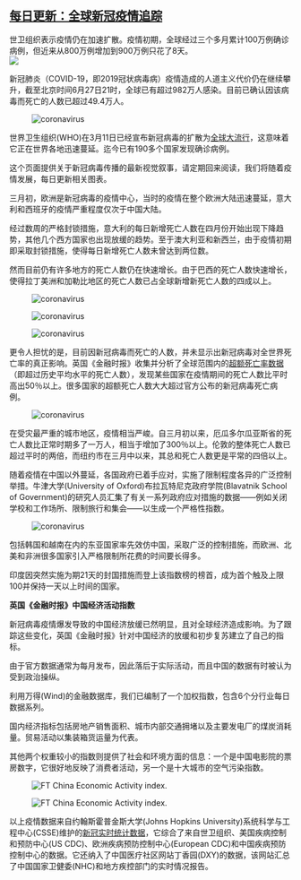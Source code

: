<!--1593298328000-->
[每日更新：全球新冠疫情追踪](https://cn.ft.com/story/001086884?full=y)
------

<div></div><div class="story-lead">世卫组织表示疫情仍在加速扩散。疫情初期，全球经过三个多月累计100万例确诊病例，但近来从800万例增加到900万例只花了8天。</div><div class=" story-image image"><img src="https://thumbor.ftacademy.cn/unsafe/1340x754/https://thumbor.ftacademy.cn/unsafe/picture/8/000096008_piclink.jpg"></div><div class="story-body"><div id="story-body-container"><p>新冠肺炎（COVID-19，即2019冠状病毒病）疫情造成的人道主义代价仍在继续攀升，截至北京时间6月27日21时，全球已有超过982万人感染。目前已确认因该病毒而死亡的人数已超过49.4万人。</p><div class="n-content-layout"><figure class="n-content-picture n-content-layout__container"><picture data-contains-dynamic-image=""><source media="screen and (max-width: 490px)" srcset="https://thumbor.ftacademy.cn/unsafe/picture/2/000096462_piclink.jpg" data-dynamic-image=""><img src="https://thumbor.ftacademy.cn/unsafe/picture/2/000096462_piclink.jpg" data-image-type="graphic" alt="coronavirus" data-dynamic-image=""></picture></figure></div><p>世界卫生组织(WHO)在3月11日已经宣布新冠病毒的扩散为<a href="https://www.ftchinese.com/story/001086721" target="_blank">全球大流行</a>，这意味着它正在世界各地迅速蔓延。迄今已有190多个国家发现确诊病例。</p><p>这个页面提供关于新冠病毒传播的最新视觉叙事，请定期回来阅读，我们将随着疫情发展，每日更新相关图表。</p><p>三月初，欧洲是新冠病毒的疫情中心，当时的疫情在整个欧洲大陆迅速蔓延，意大利和西班牙的疫情严重程度仅次于中国大陆。</p><p>经过数周的严格封锁措施，意大利的每日新增死亡人数在四月份开始出现下降趋势，其他几个西方国家也出现放缓的趋势。至于澳大利亚和新西兰，由于疫情初期即采取封锁措施，使得每日新增死亡人数未曾达到两位数。</p><p>然而目前仍有许多地方的死亡人数仍在快速增长。由于巴西的死亡人数快速增长，使得拉丁美洲和加勒比地区的死亡人数已占全球新增新死亡人数的四成以上。</p><div class="n-content-layout"><figure class="n-content-picture n-content-layout__container"><picture data-contains-dynamic-image=""><source media="screen and (max-width: 490px)" srcset="https://thumbor.ftacademy.cn/unsafe/picture/0/000096460_piclink.jpg" data-dynamic-image=""><img src="https://thumbor.ftacademy.cn/unsafe/picture/0/000096460_piclink.jpg" data-image-type="graphic" alt="coronavirus" data-dynamic-image=""></picture></figure></div><div></div><div class="n-content-layout"><figure class="n-content-picture n-content-layout__container"><picture data-contains-dynamic-image=""><source media="screen and (max-width: 490px)" srcset="https://thumbor.ftacademy.cn/unsafe/picture/8/000096228_piclink.jpg" data-dynamic-image=""><img src="https://thumbor.ftacademy.cn/unsafe/picture/8/000096228_piclink.jpg" data-image-type="graphic" alt="coronavirus" data-dynamic-image=""></picture></figure></div><div class="n-content-layout"><figure class="n-content-picture n-content-layout__container"><picture data-contains-dynamic-image=""><source media="screen and (max-width: 490px)" srcset="https://thumbor.ftacademy.cn/unsafe/picture/5/000096345_piclink.jpg" data-dynamic-image=""><img src="https://thumbor.ftacademy.cn/unsafe/picture/5/000096345_piclink.jpg" data-image-type="graphic" alt="coronavirus" data-dynamic-image=""></picture></figure></div><p>更令人担忧的是，目前因新冠病毒而死亡的人数，并未显示出新冠病毒对全世界死亡率的真正影响。英国《金融时报》收集并分析了全球范围内的<a href="http://www.ftchinese.com/story/001087432" target="_blank">超额死亡率数据</a>（即超过历史平均水平的死亡人数），发现某些国家在疫情期间的死亡人数比平时高出50％以上。很多国家的超额死亡人数大大超过官方公布的新冠病毒死亡病例。</p><div class="n-content-layout"><figure class="n-content-picture n-content-layout__container"><picture data-contains-dynamic-image=""><source media="screen and (max-width: 490px)" srcset="https://thumbor.ftacademy.cn/unsafe/images/2020/04/9cd81b3335fef25d8f19cabca2d9496c.png" data-dynamic-image=""><img src="https://thumbor.ftacademy.cn/unsafe/images/2020/04/9cd81b3335fef25d8f19cabca2d9496c.png" data-image-type="graphic" alt="coronavirus" data-dynamic-image=""></picture></figure></div><p>在受灾最严重的城市地区，疫情相当严峻。自三月初以来，厄瓜多尔瓜亚斯省的死亡人数比正常时期多了一万人，相当于增加了300％以上。伦敦的整体死亡人数已超过平时的两倍，而纽约市在三月中以来，其总和死亡人数更是平常的四倍以上。</p><p>随着疫情在中国以外蔓延，各国政府已着手应对，实施了限制程度各异的广泛控制举措。牛津大学(University of Oxford)布拉瓦特尼克政府学院(Blavatnik School of Government)的研究人员汇集了有关一系列政府应对措施的数据——例如关闭学校和工作场所、限制旅行和集会——以生成一个严格性指数。</p><div class="n-content-layout"><figure class="n-content-picture n-content-layout__container"><picture data-contains-dynamic-image=""><source media="screen and (max-width: 490px)" srcset="https://thumbor.ftacademy.cn/unsafe/picture/1/000096461_piclink.jpg" data-dynamic-image=""><img src="https://thumbor.ftacademy.cn/unsafe/picture/1/000096461_piclink.jpg" data-image-type="graphic" alt="coronavirus" data-dynamic-image=""></picture></figure></div><p>包括韩国和越南在内的东亚国家率先效仿中国，采取广泛的控制措施，而欧洲、北美和非洲很多国家引入严格限制所花费的时间要长得多。</p><p>印度因突然实施为期21天的封国措施而登上该指数榜的榜首，成为首个触及上限100并保持一天以上时间的国家。</p><div></div><p><strong>英国《金融时报》中国经济活动指数</strong></p><div class="o-ads in-article-advert advert o-ads--center o-ads--label-left o-ads--empty" data-o-ads-name="second-mpu" data-o-ads-center="true" data-o-ads-label="true" data-o-ads-targeting="pos=mid1;" data-o-ads-formats-default="MediumRectangle,Responsive" data-o-ads-formats-small="MediumRectangle,Responsive" data-o-ads-formats-medium="false" data-o-ads-formats-large="false" data-o-ads-formats-extra="false" aria-hidden="true" data-o-ads-loaded="false"><div class="o-ads__outer"><div class="o-ads__inner" id="second-mpu-gpt"></div></div></div><p>新冠病毒疫情爆发导致的中国经济放缓已然明显，且对全球经济造成影响。为了跟踪这些变化，英国《金融时报》针对中国经济的放缓和初步复苏建立了自己的指标。</p><p>由于官方数据通常为每月发布，因此落后于实际活动，而且中国的数据有时被认为受到政治操纵。</p><p>利用万得(Wind)的金融数据库，我们已编制了一个加权指数，包含6个分行业每日数据系列。</p><p>国内经济指标包括房地产销售面积、城市内部交通拥堵以及主要发电厂的煤炭消耗量。贸易活动以集装箱货运量为代表。</p><p>其他两个权重较小的指数则提供了社会和环境方面的信息：一个是中国电影院的票房数字，它很好地反映了消费者活动，另一个是十大城市的空气污染指数。</p><div class="n-content-layout"><figure class="n-content-picture n-content-layout__container"><picture data-contains-dynamic-image=""><source media="screen and (max-width: 490px)" srcset="https://thumbor.ftacademy.cn/unsafe/picture/6/000096346_piclink.jpg" data-dynamic-image=""><img src="https://thumbor.ftacademy.cn/unsafe/picture/6/000096346_piclink.jpg" data-image-type="graphic" alt="FT China Economic Activity index." data-dynamic-image=""></picture></figure></div><div class="n-content-layout" data-layout-width="full-grid"><figure class="n-content-picture n-content-picture--wide n-content-layout__container"><picture data-contains-dynamic-image=""><source media="screen and (max-width: 490px)" srcset="https://thumbor.ftacademy.cn/unsafe/picture/7/000096347_piclink.jpg" data-dynamic-image=""><source media="screen and (min-width: 980px)" srcset="https://thumbor.ftacademy.cn/unsafe/picture/7/000096347_piclink.jpg" data-dynamic-image=""><img src="https://thumbor.ftacademy.cn/unsafe/picture/7/000096347_piclink.jpg" data-image-type="graphic" alt="FT China Economic Activity index." data-dynamic-image=""></picture></figure></div><div class="n-content-layout" data-layout-name="auto"><div class="n-content-layout__container"><div class="n-content-layout__slot">以上疫情数据来自约翰斯霍普金斯大学(Johns Hopkins University)系统科学与工程中心(CSSE)维护的<a href="https://gisanddata.maps.arcgis.com/apps/opsdashboard/index.html#/bda7594740fd40299423467b48e9ecf6" data-trackable="link" target="_blank" rel="noreferrer noopener">新冠实时统计数据</a>，它综合了来自世卫组织、美国疾病控制和预防中心(US CDC)、欧洲疾病预防控制中心(European CDC)和中国疾病预防控制中心的数据。它还纳入了中国医疗社区网站丁香园(DXY)的数据，该网站汇总了中国国家卫健委(NHC)和地方疾控部门的实时情况报告。</div></div></div></div><div class="clearfloat"></div></div>
